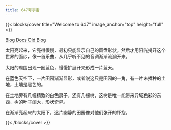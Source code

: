 ```yaml
---
title: 647号宇宙
---
```


{{< blocks/cover title="Welcome to 647" image_anchor="top" height="full" >}}

<a class="btn btn-lg btn-primary me-3 mb-4" href="/647/tags/blog/">
  Blog <i class="fas fa-arrow-alt-circle-right ms-2"></i>
</a>
<a class="btn btn-lg btn-primary me-3 mb-4" href="/647/docs/">
  Docs <i class="fas fa-arrow-alt-circle-right ms-2"></i>
</a>
<a class="btn btn-lg btn-primary me-3 mb-4" target="_blank" href="https://www.bwangel.me/">
  Old Blog <i class="fas fa-arrow-alt-circle-right ms-2"></i>
</a>

<p class="lead mt-5">

太阳亮起来，它亮得很慢，最初只能显示自己的圆盘形状，然后才用阳光揭开这个世界的面纱，像一首乐曲，从几乎听不见的音调渐渐流淌开来。

太阳的周围出现一圈蓝色，慢慢扩展开来形成一片蓝天。

在蓝色天空下，一片田园渐渐显形，或者说这只是田园的一角，有一片未播种的土地，土壤是黑色的。

在土地旁有几幢精致的白色房子，还有几棵树，这树是唯一能带来异域色彩的东西，树的叶子阔大，形状奇异。

在渐渐亮起来的太阳下，这片幽静的田园像对他们张开的怀抱。

</p>

{{< /blocks/cover >}}
